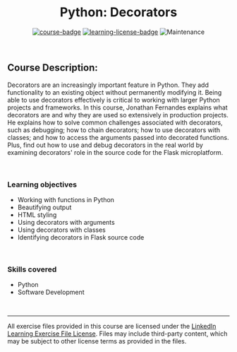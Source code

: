 <div align="center">

# Python: Decorators

[![course-badge]][course-link]
[![learning-license-badge]][learning-license]
![Maintenance](https://img.shields.io/maintenance/no/2021?style=for-the-badge)

</div>

<br>

## Course Description:
Decorators are an increasingly important feature in Python. They add functionality to an existing object without permanently modifying it. Being able to use decorators effectively is critical to working with larger Python projects and frameworks. In this course, Jonathan Fernandes explains what decorators are and why they are used so extensively in production projects. He explains how to solve common challenges associated with decorators, such as debugging; how to chain decorators; how to use decorators with classes; and how to access the arguments passed into decorated functions. Plus, find out how to use and debug decorators in the real world by examining decorators' role in the source code for the Flask microplatform.

<br>

### Learning objectives
- Working with functions in Python
- Beautifying output
- HTML styling
- Using decorators with arguments
- Using decorators with classes
- Identifying decorators in Flask source code

<br>

### Skills covered
- Python
- Software Development

<br>

---
All exercise files provided in this course are licensed under the [LinkedIn Learning Exercise File License][learning-license]. Files may include third-party content, which may be subject to other license terms as provided in the files.

<!-- quick links -->
<!-- badge info -->
[course-badge]:https://img.shields.io/badge/learning-Python-ffffff?logo=Linkedin&labelColor=0a66c2&style=for-the-badge
[course-link]:https://www.linkedin.com/learning/python-decorators "view on LinkedIn"
[learning-license-badge]:https://img.shields.io/badge/learning-license-ffffff?logo=Linkedin&labelColor=0a66c2&style=for-the-badge
[learning-license]:../linkedin_learning_license "view license agreement"